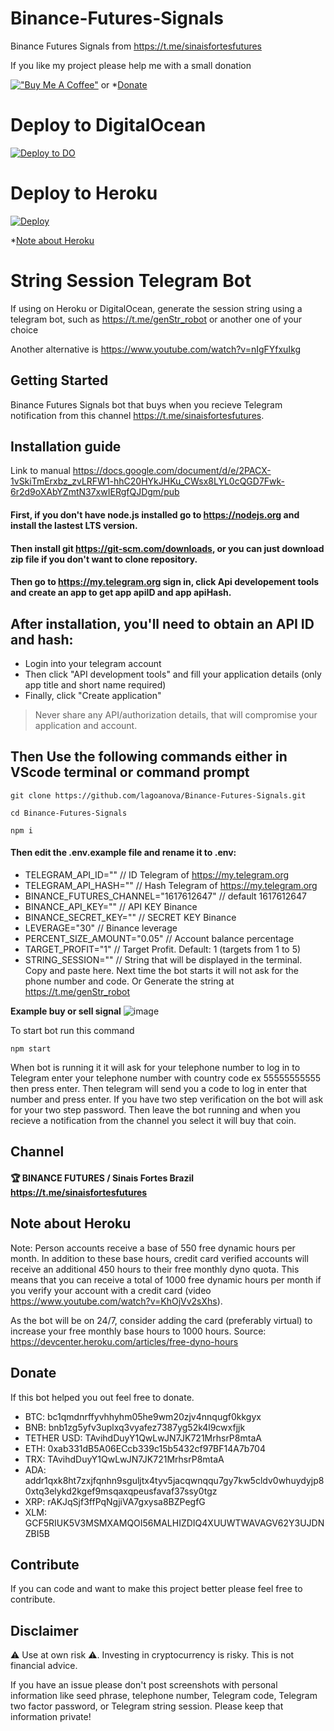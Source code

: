 # Binance-Futures-Signals
Binance Futures Signals from https://t.me/sinaisfortesfutures


If you like my project please help me with a small donation

[!["Buy Me A Coffee"](https://www.buymeacoffee.com/assets/img/custom_images/orange_img.png)](https://www.buymeacoffee.com/ghostnetrn) or *[Donate](#donate)


# Deploy to DigitalOcean
[![Deploy to DO](https://mp-assets1.sfo2.digitaloceanspaces.com/deploy-to-do/do-btn-blue.svg)](https://cloud.digitalocean.com/apps/new?repo=https://github.com/lagoanova/Binance-Futures-Signals/tree/main&refcode=a076ff7a9a6a)

# Deploy to Heroku
[![Deploy](https://www.herokucdn.com/deploy/button.svg)](https://heroku.com/deploy?template=https://github.com/lagoanova/Binance-Futures-Signals)

*[Note about Heroku](#note-about-heroku)

# String Session Telegram Bot
If using on Heroku or DigitalOcean, generate the session string using a telegram bot, such as https://t.me/genStr_robot or another one of your choice

Another alternative is https://www.youtube.com/watch?v=nIgFYfxuIkg


## Getting Started
Binance Futures Signals bot that buys when you recieve Telegram notification from this channel https://t.me/sinaisfortesfutures.

## Installation guide
Link to manual https://docs.google.com/document/d/e/2PACX-1vSkiTmErxbz_zvLRFW1-hhC20HYkJHKu_CWsx8LYL0cQGD7Fwk-6r2d9oXAbYZmtN37xwIERgfQJDgm/pub

#### First, if you don't have node.js installed go to https://nodejs.org and install the lastest LTS version.
#### Then install git https://git-scm.com/downloads, or you can just download zip file if you don't want to clone repository.
#### Then go to https://my.telegram.org sign in, click Api developement tools and create an app to get app apiID and app apiHash.

## After installation, you'll need to obtain an API ID and hash:

- Login into your telegram account
- Then click "API development tools" and fill your application details (only app title and short name required)
- Finally, click "Create application"

> Never share any API/authorization details, that will compromise your
> application and account.


## Then Use the following commands either in VScode terminal or command prompt 
```
git clone https://github.com/lagoanova/Binance-Futures-Signals.git
```
```
cd Binance-Futures-Signals
```
```
npm i
```
#### Then edit the .env.example file and rename it to .env:
 - TELEGRAM_API_ID="" // ID Telegram of https://my.telegram.org
 - TELEGRAM_API_HASH="" // Hash Telegram of https://my.telegram.org
 - BINANCE_FUTURES_CHANNEL="1617612647" // default 1617612647
 - BINANCE_API_KEY="" // API KEY Binance
 - BINANCE_SECRET_KEY="" // SECRET KEY Binance
 - LEVERAGE="30" // Binance leverage
 - PERCENT_SIZE_AMOUNT="0.05" // Account balance percentage
 - TARGET_PROFIT="1" // Target Profit. Default: 1 (targets from 1 to 5)
 - STRING_SESSION="" // String that will be displayed in the terminal. Copy and paste here. Next time the bot starts it will not ask for the phone number and code. Or Generate the string at https://t.me/genStr_robot

 **Example buy or sell signal**
![image](https://user-images.githubusercontent.com/54438080/164044091-8cb1ab37-7fe5-4d71-8976-4de3c8ec8d7a.png)


To start bot run this command
```
npm start

```

When bot is running it it will ask for your telephone number to log in to Telegram enter your telephone number with country code ex 55555555555 then press enter. Then telegram will send you a code to log in enter that number and press enter. If you have two step verification on the bot will ask for your two step password. Then leave the bot running and when you recieve a notification from the channel you select it will buy that coin.

## Channel

#### 🏆 BINANCE FUTURES / Sinais Fortes Brazil https://t.me/sinaisfortesfutures

## Note about Heroku
Note: Person accounts receive a base of 550 free dynamic hours per month. In addition to these base hours, credit card verified accounts will receive an additional 450 hours to their free monthly dyno quota. This means that you can receive a total of 1000 free dynamic hours per month if you verify your account with a credit card (video https://www.youtube.com/watch?v=KhOjVv2sXhs).

As the bot will be on 24/7, consider adding the card (preferably virtual) to increase your free monthly base hours to 1000 hours. Source: https://devcenter.heroku.com/articles/free-dyno-hours

## Donate
If this bot helped you out feel free to donate.

- BTC: bc1qmdnrffyvhhyhm05he9wm20zjv4nnqugf0kkgyx
- BNB: bnb1zg5yfv3uplxq3vyafez7387yg52k4l9cwxfjjk
- TETHER USD: TAvihdDuyY1QwLwJN7JK721MrhsrP8mtaA 
- ETH: 0xab331dB5A06ECcb339c15b5432cf97BF14A7b704
- TRX: TAvihdDuyY1QwLwJN7JK721MrhsrP8mtaA
- ADA: addr1qxk8ht7zxjfqnhn9sguljtx4tyv5jacqwnqqu7gy7kw5cldv0whuydyjp80xtq3elykd2kgef9msqaxqpeusfavaf37ssy0tgz
- XRP: rAKJqSjf3ffPqNgjiVA7gxysa8BZPegfG
- XLM: GCF5RIUK5V3MSMXAMQOI56MALHIZDIQ4XUUWTWAVAGV62Y3UJDNZBI5B

## Contribute
If you can code and want to make this project better please feel free to contribute.

## Disclaimer
⚠️ Use at own risk ⚠️. Investing in cryptocurrency is risky. This is not financial advice.

If you have an issue please don't post screenshots with personal information like seed phrase, telephone number, Telegram code, Telegram two factor password, or Telegram string session. Please keep that information private!
